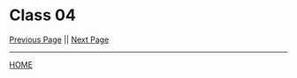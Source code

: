 # Class 04


[Previous Page](https://tomgtaylor.github.io/reading-notes2/class-03)    ||    [Next Page](https://tomgtaylor.github.io/reading-notes2/class-05) <br>

---
[HOME](https://tomgtaylor.github.io/reading-notes2) <br>

